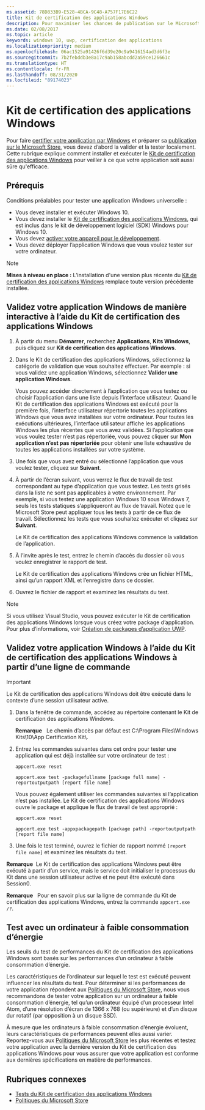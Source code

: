 ```yaml
---
ms.assetid: 78D833B9-E528-4BCA-9C48-A757F17E6C22
title: Kit de certification des applications Windows
description: Pour maximiser les chances de publication sur le Microsoft Store ou de certification Windows de votre application, validez-la et testez-la sur votre ordinateur avant de l’envoyer pour certification. Cette rubrique explique comment installer et exécuter le Kit de certification des applications Windows.
ms.date: 02/08/2017
ms.topic: article
keywords: windows 10, uwp, certification des applications
ms.localizationpriority: medium
ms.openlocfilehash: 06ac1525a91426f6d39e20c9a9416154ad3d6f3e
ms.sourcegitcommit: 7b2febddb3e8a17c9ab158abcdd2a59ce126661c
ms.translationtype: HT
ms.contentlocale: fr-FR
ms.lasthandoff: 08/31/2020
ms.locfileid: "89174023"
---
```

# <a name="windows-app-certification-kit"></a>Kit de certification des applications Windows

Pour faire [certifier votre application par Windows](/windows/win32/win_cert/windows-certification-portal) et préparer sa [publication sur le Microsoft Store](../publish/app-submissions.md), vous devez d’abord la valider et la tester localement. Cette rubrique explique comment installer et exécuter le [Kit de certification des applications Windows](https://developer.microsoft.com/windows/develop/app-certification-kit) pour veiller à ce que votre application soit aussi sûre qu'efficace.

## <a name="prerequisites"></a>Prérequis

Conditions préalables pour tester une application Windows universelle :

- Vous devez installer et exécuter Windows 10.
- Vous devez installer le [Kit de certification des applications Windows](https://developer.microsoft.com/windows/downloads/app-certification-kit/), qui est inclus dans le kit de développement logiciel (SDK) Windows pour Windows 10.
- Vous devez [activer votre appareil pour le développement](../get-started/enable-your-device-for-development.md).
- Vous devez déployer l’application Windows que vous voulez tester sur votre ordinateur.

> [!NOTE]
> **Mises à niveau en place :** L’installation d'une version plus récente du [Kit de certification des applications Windows](https://developer.microsoft.com/windows/develop/app-certification-kit) remplace toute version précédente installée.

## <a name="validate-your-windows-app-using-the-windows-app-certification-kit-interactively"></a>Validez votre application Windows de manière interactive à l’aide du Kit de certification des applications Windows

1. À partir du menu **Démarrer**, recherchez **Applications**, **Kits Windows**, puis cliquez sur **Kit de certification des applications Windows**.

2. Dans le Kit de certification des applications Windows, sélectionnez la catégorie de validation que vous souhaitez effectuer. Par exemple : si vous validez une application Windows, sélectionnez **Valider une application Windows**.

    Vous pouvez accéder directement à l’application que vous testez ou choisir l’application dans une liste depuis l’interface utilisateur. Quand le Kit de certification des applications Windows est exécuté pour la première fois, l’interface utilisateur répertorie toutes les applications Windows que vous avez installées sur votre ordinateur. Pour toutes les exécutions ultérieures, l’interface utilisateur affiche les applications Windows les plus récentes que vous avez validées. Si l’application que vous voulez tester n’est pas répertoriée, vous pouvez cliquer sur **Mon application n’est pas répertoriée** pour obtenir une liste exhaustive de toutes les applications installées sur votre système.

3. Une fois que vous avez entré ou sélectionné l’application que vous voulez tester, cliquez sur **Suivant**.

4. À partir de l’écran suivant, vous verrez le flux de travail de test correspondant au type d’application que vous testez. Les tests grisés dans la liste ne sont pas applicables à votre environnement. Par exemple, si vous testez une application Windows 10 sous Windows 7, seuls les tests statiques s’appliqueront au flux de travail. Notez que le Microsoft Store peut appliquer tous les tests à partir de ce flux de travail. Sélectionnez les tests que vous souhaitez exécuter et cliquez sur **Suivant**.

    Le Kit de certification des applications Windows commence la validation de l’application.

5. À l’invite après le test, entrez le chemin d’accès du dossier où vous voulez enregistrer le rapport de test.

    Le Kit de certification des applications Windows crée un fichier HTML, ainsi qu’un rapport XML et l’enregistre dans ce dossier.

6. Ouvrez le fichier de rapport et examinez les résultats du test.

> [!NOTE]
> Si vous utilisez Visual Studio, vous pouvez exécuter le Kit de certification des applications Windows lorsque vous créez votre package d’application. Pour plus d’informations, voir [Création de packages d’application UWP](/windows/msix/package/packaging-uwp-apps).

## <a name="validate-your-windows-app-using-the-windows-app-certification-kit-from-a-command-line"></a>Validez votre application Windows à l’aide du Kit de certification des applications Windows à partir d’une ligne de commande

> [!IMPORTANT]
> Le Kit de certification des applications Windows doit être exécuté dans le contexte d’une session utilisateur active.

1. Dans la fenêtre de commande, accédez au répertoire contenant le Kit de certification des applications Windows.

    **Remarque**   Le chemin d’accès par défaut est C:\\Program Files\\Windows Kits\\10\\App Certification Kit\\.

2. Entrez les commandes suivantes dans cet ordre pour tester une application qui est déjà installée sur votre ordinateur de test :

    `appcert.exe reset`

    `appcert.exe test -packagefullname [package full name] -reportoutputpath [report file name]`

    Vous pouvez également utiliser les commandes suivantes si l’application n’est pas installée. Le Kit de certification des applications Windows ouvre le package et applique le flux de travail de test approprié :

    `appcert.exe reset`

    `appcert.exe test -appxpackagepath [package path] -reportoutputpath [report file name]`

3. Une fois le test terminé, ouvrez le fichier de rapport nommé `[report file name]` et examinez les résultats du test.

**Remarque**  Le Kit de certification des applications Windows peut être exécuté à partir d’un service, mais le service doit initialiser le processus du Kit dans une session utilisateur active et ne peut être exécuté dans Session0.

**Remarque**   Pour en savoir plus sur la ligne de commande du Kit de certification des applications Windows, entrez la commande `appcert.exe /?`.

## <a name="testing-with-a-low-power-computer"></a>Test avec un ordinateur à faible consommation d’énergie

Les seuils du test de performances du Kit de certification des applications Windows sont basés sur les performances d’un ordinateur à faible consommation d’énergie.

Les caractéristiques de l’ordinateur sur lequel le test est exécuté peuvent influencer les résultats du test. Pour déterminer si les performances de votre application répondent aux [Politiques du Microsoft Store](/legal/windows/agreements/store-policies), nous vous recommandons de tester votre application sur un ordinateur à faible consommation d’énergie, tel qu’un ordinateur équipé d’un processeur Intel Atom, d’une résolution d’écran de 1366 x 768 (ou supérieure) et d’un disque dur rotatif (par opposition à un disque SSD).

À mesure que les ordinateurs à faible consommation d’énergie évoluent, leurs caractéristiques de performances peuvent elles aussi varier. Reportez-vous aux [Politiques du Microsoft Store](/legal/windows/agreements/store-policies) les plus récentes et testez votre application avec la dernière version du Kit de certification des applications Windows pour vous assurer que votre application est conforme aux dernières spécifications en matière de performances.

## <a name="related-topics"></a>Rubriques connexes

- [Tests du Kit de certification des applications Windows](windows-app-certification-kit-tests.md)
- [Politiques du Microsoft Store](/legal/windows/agreements/store-policies)